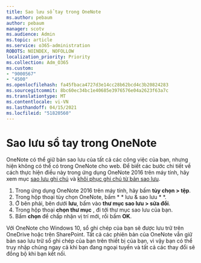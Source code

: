 ```yaml
---
title: Sao lưu sổ tay trong OneNote
ms.author: pebaum
author: pebaum
manager: scotv
ms.audience: Admin
ms.topic: article
ms.service: o365-administration
ROBOTS: NOINDEX, NOFOLLOW
localization_priority: Priority
ms.collection: Adm_O365
ms.custom:
- "9000567"
- "4500"
ms.openlocfilehash: fa45fbaca4727d3e14cc28b62bcd4c3b20824283
ms.sourcegitcommit: 8bc60ec34bc1e40685e3976576e04a2623f63a7c
ms.translationtype: MT
ms.contentlocale: vi-VN
ms.lasthandoff: 04/15/2021
ms.locfileid: "51820560"
---
```

# <a name="backup-notebooks-in-onenote"></a>Sao lưu sổ tay trong OneNote

OneNote có thể giữ bản sao lưu của tất cả các công việc của bạn, nhưng hiện không có thể có trong OneNote cho web. Để biết các bước chi tiết về cách thực hiện điều này trong ứng dụng OneNote 2016 trên máy tính, hãy xem mục [sao lưu ghi chú](https://support.office.com/article/back-up-notes-f58b34b0-611d-435e-87fa-7942a1767af4#id0eaabaaa=2016,_2013,_2010) và [khôi phục ghi chú từ bản sao lưu](https://support.microsoft.com/office/5daf9cb0-6769-4998-a5de-f044fdd0d831).

1. Trong ứng dụng OneNote 2016 trên máy tính, hãy bấm **tùy chọn > tệp**.
2. Trong hộp thoại tùy chọn OneNote, bấm * * lưu & sao lưu * *.
3. Ở bên phải, bên dưới **lưu**, bấm vào **thư mục sao lưu > sửa đổi**.
4. Trong hộp thoại **chọn thư mục** , đi tới thư mục sao lưu của bạn.
5. Bấm **chọn** để chấp nhận vị trí mới, rồi bấm **OK**.

Với OneNote cho Windows 10, sổ ghi chép của bạn sẽ được lưu trữ trên OneDrive hoặc trên SharePoint. Tất cả các phiên bản của OneNote vẫn giữ bản sao lưu trữ sổ ghi chép của bạn trên thiết bị của bạn, vì vậy bạn có thể truy nhập chúng ngay cả khi bạn đang ngoại tuyến và tất cả các thay đổi sẽ đồng bộ khi bạn kết nối.
